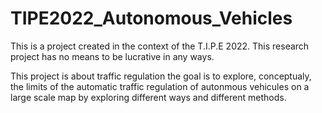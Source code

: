 # TIPE2022_Autonomous_Vehicles
This is a project created in the context of the T.I.P.E 2022.
This research project has no means to be lucrative in any ways.

This project is about traffic regulation the goal is to explore, conceptualy, the limits of the automatic traffic regulation of autonmous vehicules on a large scale map by exploring different ways and different methods.
